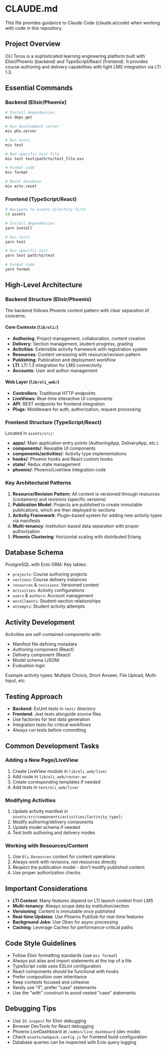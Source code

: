 # CLAUDE.md

This file provides guidance to Claude Code (claude.ai/code) when working with code in this repository.

## Project Overview

OLI Torus is a sophisticated learning engineering platform built with Elixir/Phoenix (backend) and TypeScript/React (frontend). It provides course authoring and delivery capabilities with tight LMS integration via LTI 1.3.

## Essential Commands

### Backend (Elixir/Phoenix)

```bash
# Install dependencies
mix deps.get

# Run development server
mix phx.server

# Run tests
mix test

# Run specific test file
mix test test/path/to/test_file.exs

# Format code
mix format

# Reset database
mix ecto.reset
```

### Frontend (TypeScript/React)

```bash
# Navigate to assets directory first
cd assets

# Install dependencies
yarn install

# Run tests
yarn test

# Run specific test
yarn test path/to/test

# Format code
yarn format
```

## High-Level Architecture

### Backend Structure (Elixir/Phoenix)

The backend follows Phoenix context pattern with clear separation of concerns:

#### Core Contexts (`lib/oli/`)
- **Authoring**: Project management, collaboration, content creation
- **Delivery**: Section management, student progress, grading
- **Activities**: Extensible activity framework with registration system
- **Resources**: Content versioning with resource/revision pattern
- **Publishing**: Publication and deployment workflow
- **LTI**: LTI 1.3 integration for LMS connectivity
- **Accounts**: User and author management

#### Web Layer (`lib/oli_web/`)
- **Controllers**: Traditional HTTP endpoints
- **LiveViews**: Real-time interactive UI components
- **API**: REST endpoints for frontend integration
- **Plugs**: Middleware for auth, authorization, request processing

### Frontend Structure (TypeScript/React)

Located in `assets/src/`:

- **apps/**: Main application entry points (AuthoringApp, DeliveryApp, etc.)
- **components/**: Reusable UI components
- **components/activities/**: Activity type implementations
- **hooks/**: Phoenix hooks and React custom hooks
- **state/**: Redux state management
- **phoenix/**: Phoenix/LiveView integration code

### Key Architectural Patterns

1. **Resource/Revision Pattern**: All content is versioned through resources (containers) and revisions (specific versions)
2. **Publication Model**: Projects are published to create immutable publications, which are then deployed to sections
3. **Activity Framework**: Plugin-based system for adding new activity types via manifests
4. **Multi-tenancy**: Institution-based data separation with proper authorization
5. **Phoenix Clustering**: Horizontal scaling with distributed Erlang

## Database Schema

PostgreSQL with Ecto ORM. Key tables:
- `projects`: Course authoring projects
- `sections`: Course delivery instances
- `resources` & `revisions`: Versioned content
- `activities`: Activity configurations
- `users` & `authors`: Account management
- `enrollments`: Student-section relationships
- `attempts`: Student activity attempts

## Activity Development

Activities are self-contained components with:
- Manifest file defining metadata
- Authoring component (React)
- Delivery component (React)
- Model schema (JSON)
- Evaluation logic

Example activity types: Multiple Choice, Short Answer, File Upload, Multi-Input, etc.

## Testing Approach

- **Backend**: ExUnit tests in `test/` directory
- **Frontend**: Jest tests alongside source files
- Use factories for test data generation
- Integration tests for critical workflows
- Always run tests before committing

## Common Development Tasks

### Adding a New Page/LiveView
1. Create LiveView module in `lib/oli_web/live/`
2. Add route in `lib/oli_web/router.ex`
3. Create corresponding templates if needed
4. Add tests in `test/oli_web/live/`

### Modifying Activities
1. Update activity manifest in `assets/src/components/activities/[activity_type]/`
2. Modify authoring/delivery components
3. Update model schema if needed
4. Test both authoring and delivery modes

### Working with Resources/Content
1. Use `Oli.Resources` context for content operations
2. Always work with revisions, not resources directly
3. Respect the publication model - don't modify published content
4. Use proper authorization checks

## Important Considerations

- **LTI Context**: Many features depend on LTI launch context from LMS
- **Multi-tenancy**: Always scope data by institution/section
- **Versioning**: Content is immutable once published
- **Real-time Updates**: Use Phoenix PubSub for real-time features
- **Background Jobs**: Use Oban for async processing
- **Caching**: Leverage Cachex for performance-critical paths

## Code Style Guidelines

- Follow Elixir formatting standards (use `mix format`)
- Always put alias and import statements at the top of a file
- TypeScript code uses ESLint configuration
- React components should be functional with hooks
- Prefer composition over inheritance
- Keep contexts focused and cohesive
- Rarely use "if", prefer "case" statements
- Use the "with" construct to avoid nested "case" statements

## Debugging Tips

- Use `IO.inspect` for Elixir debugging
- Browser DevTools for React debugging
- Phoenix LiveDashboard at `/admin/live_dashboard` (dev mode)
- Check `assets/webpack.config.js` for frontend build configuration
- Database queries can be inspected with Ecto query logging